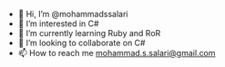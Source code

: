 - 👋 Hi, I’m @mohammadssalari
- 👀 I’m interested in C#
- 🌱 I’m currently learning Ruby and RoR
- 💞️ I’m looking to collaborate on C#
- 📫 How to reach me mohammad.s.salari@gmail.com

<!---
mohammadssalari/mohammadssalari is a ✨ special ✨ repository because its `README.md` (this file) appears on your GitHub profile.
You can click the Preview link to take a look at your changes.
--->
